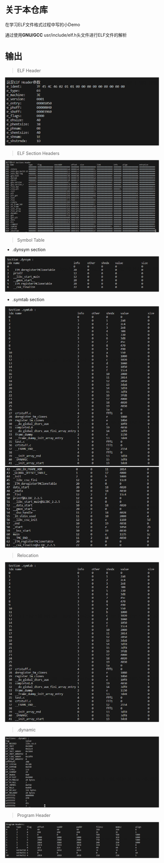 # 关于本仓库

在学习ELF文件格式过程中写的小Demo

通过使用**GNU/GCC** usr/include/elf.h头文件进行ELF文件的解析


# 输出

> ELF Header

![](img/elf-header.png)


> ELF Section Headers

![](img/elf-section-headers.png)


> Symbol Table

- .dynsym section

![](img/elf-section-dynsym.png)

- .symtab section

![](img/elf-section-symtab-1.png)
![](img/elf-section-symtab-2.png)


> Relocation

![](img/elf-section-relocation.png)

> .dynamic

![](img/elf-section-dynamic.png)


> Program Header

![](img/elf-program-header.png)
